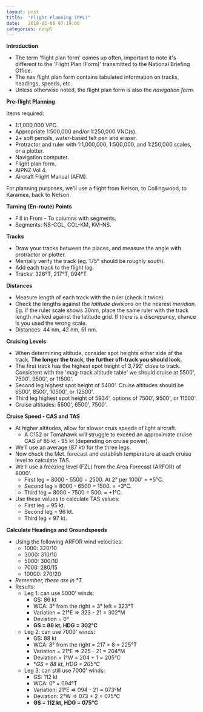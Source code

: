 ```yaml
---
layout: post
title:  "Flight Planning (PPL)"
date:   2018-02-08 07:19:00
categories: nzcpl
---
```


**Introduction**

 * The term 'flight plan form' comes up often, important to note it's different to the 'Flight Plan
   (Form)' transmitted to the National Briefing Office.
 * The nav flight plan form contains tabulated information on tracks, headings, speeds, etc.
 * Unless otherwise noted, the flight plan form is also the *navigation form*.

**Pre-flight Planning**

Items required:

 * 1:1,000,000 VPC.
 * Appropriate 1:500,000 and/or 1:250,000 VNC(s).
 * 2+ soft pencils, water-based felt pen and eraser.
 * Protractor and ruler with 1:1,000,000, 1:500,000, and 1:250,000 scales, or a plotter.
 * Navigation computer.
 * Flight plan form.
 * AIPNZ Vol 4.
 * Aircraft Flight Manual (AFM).

For planning purposes, we'll use a flight from Nelson, to Collingwood, to Karamea, back to Nelson.

**Turning (En-route) Points**

 * Fill in From - To columns with segments.
 * Segments: NS-COL, COL-KM, KM-NS.

**Tracks**

 * Draw your tracks between the places, and measure the angle with protractor or plotter.
 * Mentally verify the track (eg. 175&deg; should be roughly south).
 * Add each track to the flight log.
 * Tracks: 326&deg;T, 217&deg;T, 094&deg;T.

**Distances**

 * Measure length of each track with the ruler (check it twice).
 * Check the lengths against the *latitude divisions* on the nearest *meridian*. Eg. if the ruler scale
   shows 30nm, place the same ruler with the track length marked against the latitude grid. If there is
   a discrepancy, chance is you used the wrong scale.
 * Distances: 44 nm, 42 nm, 51 nm.

**Cruising Levels**

 * When determining altitude, consider spot heights either side of the track. **The longer the track,
   the further off-track you should look.**
 * The first track has the highest spot height of 3,792' close to track. Consistent with the 'mag-track
   altitude table' we should cruise at 5500', 7500', 9500', or 11500'.
 * Second leg highest spot height of 5400'. Cruise altitudes should be 6500', 8500', 10500', or 12500'.
 * Third leg highest spot height of 5934', options of 7500', 9500', or 11500'.
 * Cruise altitudes: 5500', 6500', 7500'.

**Cruise Speed - CAS and TAS**

 * At higher altitudes, allow for slower cruis speeds of light aircraft.
    * A C152 or Tomahawk will struggle to exceed an approximate cruise CAS of 85 kt - 95 kt (depending
      on cruise power).
 * We'll use an average (87 kt) for the three legs.
 * Now check the Met. forecast and establish temperature at each cruise level to calculate TAS.
 * We'll use a freezing level (FZL) from the Area Forecast (ARFOR) of 8000'.
    * First leg = 8000 - 5500 = 2500. At 2&deg; per 1000' = +5&deg;C.
    * Second leg = 8000 - 6500 = 1500. = +3&deg;C.
    * Third leg = 8000 - 7500 = 500. = +1&deg;C.
 * Use these values to calculate TAS values:
    * First leg = 95 kt.
    * Second leg = 96 kt.
    * Third leg = 97 kt.

**Calculate Headings and Groundspeeds**

 * Using the following ARFOR wind velocities:
    * 1000: 320/10
    * 3000: 310/10
    * 5000: 300/10
    * 7000: 280/15
    * 10000: 270/20
 * *Remember, these are in &deg;T.*
 * Results:
    * Leg 1: can use 5000' winds:
       * GS: 86 kt
       * WCA: 3&deg; from the right = 3&deg; left = 323&deg;T
       * Variation = 21&deg;E => 323 - 21 = 302&deg;M
       * Deviation = 0&deg;
       * **GS = 86 kt, HDG = 302&deg;C**
    * Leg 2: can use 7000' winds:
       * GS: 88 kt
       * WCA: 8&deg; from the right = 217 = 8 = 225&deg;T
       * Variation = 21&deg;E => 225 - 21 = 204&deg;M
       * Deviation = 1&deg;W = 204 + 1 = 205&deg;C
       * **GS = 88 kt, HDG = 205&deg;C*
    * Leg 3: can still use 7000' winds:
       * GS: 112 kt
       * WCA: 0&deg; = 094&deg;T
       * Variation: 21&deg;E => 094 - 21 = 073&deg;M
       * Deviation: 2&deg;W => 073 + 2 = 075&deg;C
       * **GS = 112 kt, HDG = 075&deg;C**
